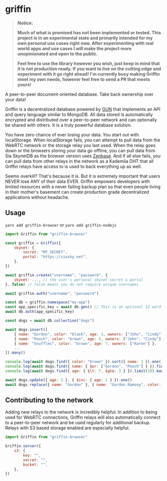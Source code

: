 # griffin

> **Notice:** 
>
> **Much of what is promised has not been implemented or tested. This project is in an experimental state and primarily intended for my own personal use cases right now. After experimenting with real world apps and use cases I will make the project more unopinionated and open to the public.**
>
> **Feel free to use the library however you wish, just keep in mind that it is not production ready. If you want to live on the cutting edge and experiment with it go right ahead! I'm currently busy making Griffin meet my own needs, however feel free to send a PR that meets yours!**

A peer-to-peer document-oriented database. Take back ownership over your data!

Griffin is a decentralized database powered by [GUN](https://github.com/amark/gun) that implements an API and query language similar to MongoDB. All data stored is automatically encrypted and distributed over a peer-to-peer network and can optionally be shared with others. It is a truly powerful database solution.

You have zero chance of ever losing your data. You start out with localStorage. When localStorage fails, you can attempt to pull data from the WebRTC network or the storage relay you last used. When the relay goes down or the browsers storing your data go offline, you can pull data from Sia SkynetDB as the browser version uses [Zenbase](https://github.com/Fluffy9/Zenbase). And if all else fails, you can pull data from other relays in the network as a Kademlia DHT that all Griffin relays have access to is used to back everything up as well.

Seems overkill? That's because it is. But it is extremely important that users NEVER lose ANY of their data EVER. Griffin empowers developers with limited resources with a never failing backup plan so that even people living in their mother's basement can create production grade decentralized applications without headache.

## Usage

`yarn add griffin-browser` or `yarn add griffin-nodejs`

```js
import Griffin from "griffin-browser"

const griffin = Griffin({
	skynet: {
		secret: "MY_SECRET",
		portal: "https://siasky.net",
	},
})

await griffin.create("username", "password", {
	skynet: ..., // the user's personal skynet secret & portal
}, false) // false means you do not require unique usernames

await griffin.auth("username", "password")

const db = griffin.namespace("my-app")
const app_specific_key = await db.gen() // This is an optional 12 word mnemonic generated by the user
await db.auth(app_specific_key)

const dogs = await db.collection("dogs")

await dogs.insert([
	{ name: "Gordon", color: "black", age: 3, owners: ["John", "Cindy"] },
	{ name: "Pooch", color: "brown", age: 5, owners: ["John", "Cindy"] },
	{ name: "Snuffles", color: "brown", age: 7, owners: ["Karen"] },
	...
]).many()

console.log(await dogs.find({ color: "brown" }).sort({ name: 1 }).one())
console.log(await dogs.find({ name: { $or: ["Gordon", "Pooch"] } }).fields({ _id: 0 }).many())
console.log(await dogs.find({ age: { $lt: 7, $gte: 3 } }).limit(10).many())

await dogs.update({ age: 5 }, { $inc: { age: 1 } }).one()
await dogs.replace({ name: "Gordon" }, { name: "Gordon Ramsey", color: "blonde", age: 54, owners: null })
```

## Contributing to the network

Adding new relays to the network is incredibly helpful. In addition to being used for WebRTC connections, Griffin relays will also automatically connect to a peer-to-peer network and be used regularly for additional backup. Relays with S3 based storage enabled are especially helpful.

```js
import Griffin from "griffin-browser"

Griffin.server({
	s3: {
		key: "",
    	secret: "",
    	bucket: "",
	},
})
```
